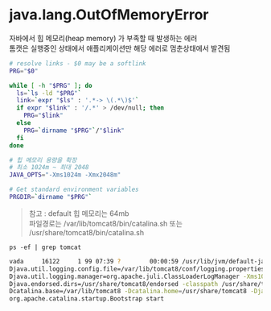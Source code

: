 # java.lang.OutOfMemoryError  
자바에서 힙 메모리(heap memory) 가 부족할 때 발생하는 에러  
톰캣은 실행중인 상태에서 애플리케이션만 해당 에러로 멈춘상태에서 발견됨 
```.sh
# resolve links - $0 may be a softlink
PRG="$0"

while [ -h "$PRG" ]; do
  ls=`ls -ld "$PRG"`
  link=`expr "$ls" : '.*-> \(.*\)$'`
  if expr "$link" : '/.*' > /dev/null; then
    PRG="$link"
  else
    PRG=`dirname "$PRG"`/"$link"
  fi
done

# 힙 메모리 용량을 확장
# 최소 1024m ~ 최대 2048
JAVA_OPTS="-Xms1024m -Xmx2048m" 

# Get standard environment variables
PRGDIR=`dirname "$PRG"`
```
> 참고 : default 힙 메모리는 64mb  
> 파일경로는 /var/lib/tomcat8/bin/catalina.sh 또는 /usr/share/tomcat8/bin/catalina.sh

```ps -ef | grep tomcat```
```.sh
vada     16122     1 99 07:39 ?        00:00:59 /usr/lib/jvm/default-java/bin/java -
Djava.util.logging.config.file=/var/lib/tomcat8/conf/logging.properties -
Djava.util.logging.manager=org.apache.juli.ClassLoaderLogManager -Xms1024m -Xmx2048m -XX:MaxPermSize=1024m -
Djava.endorsed.dirs=/usr/share/tomcat8/endorsed -classpath /usr/share/tomcat8/bin/bootstrap.jar:/usr/share/tomcat8/bin/tomcat-juli.jar -
Dcatalina.base=/var/lib/tomcat8 -Dcatalina.home=/usr/share/tomcat8 -Djava.io.tmpdir=/tmp/tomcat8-tomcat8-tmp 
org.apache.catalina.startup.Bootstrap start
```
